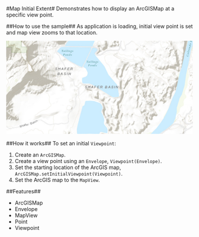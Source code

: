 #Map Initial Extent#
Demonstrates how to display an ArcGISMap at a specific view point.

##How to use the sample##
As application is loading, initial view point is set and map view zooms to that location.

![](MapInitialExtent.png)

##How it works##
To set an initial `Viewpoint`:

1. Create an `ArcGISMap`.  
2. Create a view point using an `Envelope`, `Viewpoint(Envelope)`.
3. Set the starting location of the ArcGIS map, `ArcGISMap.setInitialViewpoint(Viewpoint)`.
4. Set the ArcGIS map to the `MapView`.

##Features##
- ArcGISMap
- Envelope
- MapView
- Point
- Viewpoint
